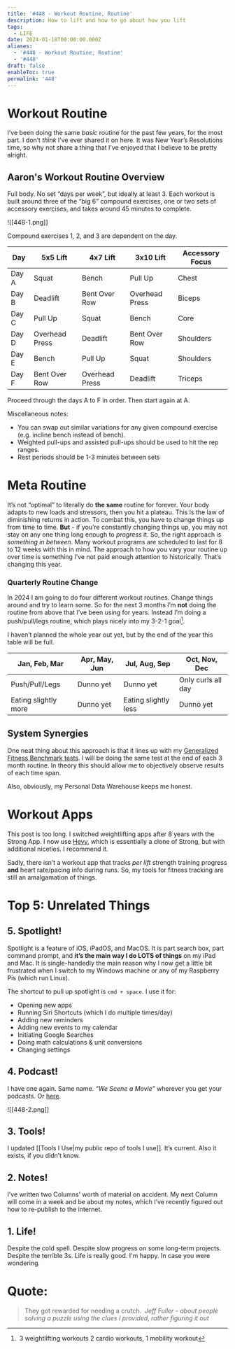 ```yaml
---
title: '#448 - Workout Routine, Routine'
description: How to lift and how to go about how you lift
tags:
  - LIFE
date: 2024-01-18T00:00:00.000Z
aliases:
  - '#448 - Workout Routine, Routine'
  - '#448'
draft: false
enableToc: true
permalink: '448'
---
```


# Workout Routine

I’ve been doing the same *basic* routine for the past few years, for the most part. I don’t *think* I’ve ever shared it on here. It was New Year’s Resolutions time, so why not share a thing that I’ve enjoyed that I believe to be pretty alright.

## Aaron's Workout Routine Overview

Full body. No set “days per week”, but ideally at least 3. Each workout is built around three of the “big 6” compound exercises, one or two sets of accessory exercises, and takes around 45 minutes to complete. 

![[448-1.png]]

Compound exercises 1, 2, and 3 are dependent on the day.

| Day | 5x5 Lift | 4x7 Lift | 3x10 Lift | Accessory Focus |
| --- | --- | --- | --- | --- |
| Day A | Squat | Bench | Pull Up | Chest |
| Day B | Deadlift | Bent Over Row | Overhead Press | Biceps |
| Day C | Pull Up | Squat | Bench | Core |
| Day D | Overhead Press | Deadlift | Bent Over Row | Shoulders |
| Day E | Bench | Pull Up | Squat | Shoulders |
| Day F | Bent Over Row | Overhead Press | Deadlift | Triceps |

Proceed through the days A to F in order. Then start again at A. 

Miscellaneous notes:

- You can swap out similar variations for any given compound exercise (e.g. incline bench instead of bench).
- Weighted pull-ups and assisted pull-ups should be used to hit the rep ranges.
- Rest periods should be 1-3 minutes between sets

# Meta Routine

It’s not “optimal” to literally do **the same** routine for forever. Your body adapts to new loads and stressors, then you hit a plateau. This is the law of diminishing returns in action. To combat this, you have to change things up from time to time. **But** - if you’re constantly changing things up, you may not stay on any one thing long enough to *progress* it. So, the right approach is *something in between*. Many workout programs are scheduled to last for 8 to 12 weeks with this in mind. The approach to how you vary your routine up over time is something I’ve not paid enough attention to historically. That’s changing this year.

### Quarterly Routine Change

In 2024 I am going to do four different workout routines. Change things around and try to learn some. So for the next 3 months I’m **not** doing the routine from above that I’ve been using for years. Instead I’m doing a push/pull/legs routine, which plays nicely into my 3-2-1 goal[^1]. 

I haven’t planned the whole year out yet, but by the end of the year this table will be full.

| Jan, Feb, Mar | Apr, May, Jun | Jul, Aug, Sep | Oct, Nov, Dec |
| --- | --- | --- | --- |
| Push/Pull/Legs | Dunno yet | Dunno yet | Only curls all day |
| Eating slightly more | Dunno yet | Eating slightly less | Dunno yet |

## System Synergies

One neat thing about this approach is that it lines up with my [Generalized Fitness Benchmark tests](https://aarongilly.com/379/). I will be doing the same test at the end of each 3 month routine. In theory this should allow me to objectively observe results of each time span. 

Also, obviously, my Personal Data Warehouse keeps me honest. 

# Workout Apps

This post is too long. I switched weightlifting apps after 8 years with the Strong App. I now use [Hevy](https://www.hevyapp.com), which is essentially a clone of Strong, but with additional niceties. I recommend it.

Sadly, there isn’t a workout app that tracks *per lift* strength training progress **and** heart rate/pacing info during runs. So, my tools for fitness tracking are still an amalgamation of things.



# Top 5: Unrelated Things



## 5. Spotlight!

Spotlight is a feature of iOS, iPadOS, and MacOS. It is part search box, part command prompt, and **it’s the main way I do LOTS of things** on my iPad and Mac. It is single-handedly the main reason why I now get a little bit frustrated when I switch to my Windows machine or any of my Raspberry Pis (which run Linux).

The shortcut to pull up spotlight is `cmd + space`. I use it for:

- Opening new apps
- Running Siri Shortcuts (which I do multiple times/day)
- Adding new reminders
- Adding new events to my calendar
- Initiating Google Searches
- Doing math calculations & unit conversions
- Changing settings



## 4. Podcast!

I have one again. Same name. *“We Scene a Movie”* wherever you get your podcasts. Or [here](https://shows.acast.com/we-scene-a-movie).

![[448-2.png]]



## 3. Tools!

I updated [[Tools I Use|my public repo of tools I use]]. It’s current. Also it exists, if you didn’t know.



## 2. Notes!

I’ve written two Columns’ worth of material on accident. My next Column will come in a week and be about my notes, which I’ve recently figured out how to re-publish to the internet.



## 1. Life!

Despite the cold spell. Despite slow progress on some long-term projects. Despite the terrible 3s. Life is really good. I'm happy. In case you were wondering.



# **Quote:**



> They got rewarded for needing a crutch.  
> <cite>Jeff Fuller - about people solving a puzzle using the clues I provided, rather figuring it out </cite>

[^1]: 3 weightlifting workouts 2 cardio workouts, 1 mobility workout
